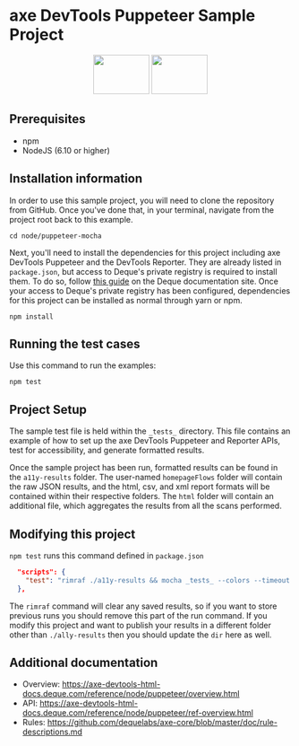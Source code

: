 # axe DevTools Puppeteer Sample Project

<p align="center">
        <img src="https://pptr.dev/images/pptr.png" alt="" height="70px" width="100px"  />   
<img src="https://www.deque.com/wp-content/uploads/2020/04/axe-devtools.svg" height="70px" width="100px" alt="" />
</p>

## Prerequisites
  * npm
  * NodeJS (6.10 or higher)

## Installation information
In order to use this sample project, you will need to clone the repository from GitHub. Once you've done that, in your terminal, navigate from the project root back to this example.
```
cd node/puppeteer-mocha
``` 
Next, you'll need to install the dependencies for this project including axe DevTools Puppeteer and the DevTools Reporter. They are already listed in `package.json`, but access to Deque's private registry is required to install them. To do so, follow [this guide](https://axe-devtools-html-docs.deque.com/reference/node/puppeteer/install-agora.html) on the Deque documentation site. Once your access to Deque's private registry has been configured, dependencies for this project can be installed as normal through yarn or npm.
```
npm install
```

## Running the test cases
Use this command to run the examples:
```
npm test
```

## Project Setup
The sample test file is held within the `_tests_` directory. This file contains an example of how to set up the axe DevTools Puppeteer and Reporter APIs, test for accessibility, and generate formatted results. 

Once the sample project has been run, formatted results can be found in the `a11y-results` folder. The user-named `homepageFlows` folder will contain the raw JSON results, and the html, csv, and xml report formats will be contained within their respective folders. The `html` folder will contain an additional file, which aggregates the results from all the scans performed.

## Modifying this project
`npm test` runs this command defined in `package.json`
```json
  "scripts": {
    "test": "rimraf ./a11y-results && mocha _tests_ --colors --timeout 60000",
  },
```
The `rimraf` command will clear any saved results, so if you want to store previous runs you should remove this part of the run command. If you modify this project and want to publish your results in a different folder other than `./ally-results` then you should update the `dir` here as well. 

## Additional documentation

  * Overview: https://axe-devtools-html-docs.deque.com/reference/node/puppeteer/overview.html
  * API: https://axe-devtools-html-docs.deque.com/reference/node/puppeteer/ref-overview.html
  * Rules: https://github.com/dequelabs/axe-core/blob/master/doc/rule-descriptions.md